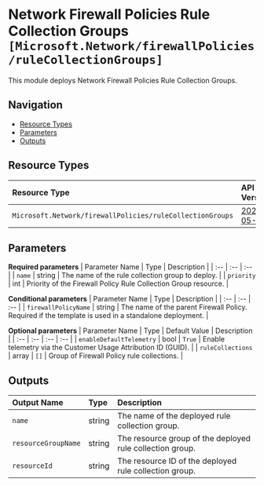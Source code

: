 # Network Firewall Policies Rule Collection Groups `[Microsoft.Network/firewallPolicies/ruleCollectionGroups]`

This module deploys Network Firewall Policies Rule Collection Groups.

## Navigation

- [Resource Types](#Resource-Types)
- [Parameters](#Parameters)
- [Outputs](#Outputs)

## Resource Types

| Resource Type | API Version |
| :-- | :-- |
| `Microsoft.Network/firewallPolicies/ruleCollectionGroups` | [2021-05-01](https://docs.microsoft.com/en-us/azure/templates/Microsoft.Network/2021-05-01/firewallPolicies/ruleCollectionGroups) |

## Parameters

**Required parameters**
| Parameter Name | Type | Description |
| :-- | :-- | :-- |
| `name` | string | The name of the rule collection group to deploy. |
| `priority` | int | Priority of the Firewall Policy Rule Collection Group resource. |

**Conditional parameters**
| Parameter Name | Type | Description |
| :-- | :-- | :-- |
| `firewallPolicyName` | string | The name of the parent Firewall Policy. Required if the template is used in a standalone deployment. |

**Optional parameters**
| Parameter Name | Type | Default Value | Description |
| :-- | :-- | :-- | :-- |
| `enableDefaultTelemetry` | bool | `True` | Enable telemetry via the Customer Usage Attribution ID (GUID). |
| `ruleCollections` | array | `[]` | Group of Firewall Policy rule collections. |


## Outputs

| Output Name | Type | Description |
| :-- | :-- | :-- |
| `name` | string | The name of the deployed rule collection group. |
| `resourceGroupName` | string | The resource group of the deployed rule collection group. |
| `resourceId` | string | The resource ID of the deployed rule collection group. |
